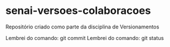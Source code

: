 # senai-versoes-colaboracoes

Repositório criado como parte da disciplina de Versionamentos

Lembrei do comando: git commit
Lembrei do comando: git status

